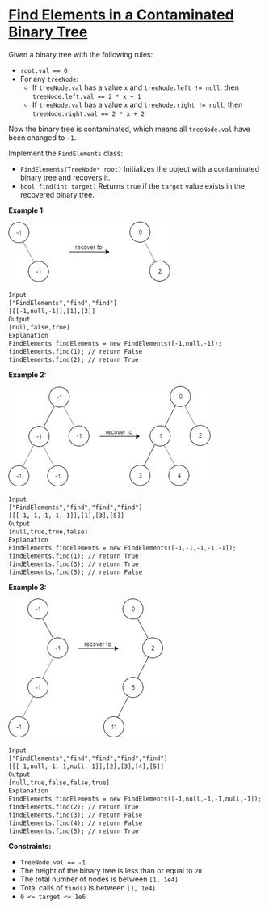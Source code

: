 [Find Elements in a Contaminated Binary Tree](https://leetcode.com/problems/find-elements-in-a-contaminated-binary-tree)
===
Given a binary tree with the following rules:

* `root.val == 0`
* For any `treeNode`:
    * If `treeNode.val` has a value `x` and `treeNode.left != null`, then `treeNode.left.val == 2 * x + 1`
    * If `treeNode.val` has a value `x` and `treeNode.right != null`, then `treeNode.right.val == 2 * x + 2`

Now the binary tree is contaminated, which means all `treeNode.val` have been changed to `-1`.

Implement the `FindElements` class:

* `FindElements(TreeNode* root)` Initializes the object with a contaminated binary tree and recovers it.
* `bool find(int target)` Returns `true` if the `target` value exists in the recovered binary tree.

**Example 1:**

![img.png](../bin/find_elements_in_a_contaminated_binary_tree/img.png)

```text
Input
["FindElements","find","find"]
[[[-1,null,-1]],[1],[2]]
Output
[null,false,true]
Explanation
FindElements findElements = new FindElements([-1,null,-1]);
findElements.find(1); // return False
findElements.find(2); // return True
```

**Example 2:**

![img_1.png](../bin/find_elements_in_a_contaminated_binary_tree/img_1.png)

```text
Input
["FindElements","find","find","find"]
[[[-1,-1,-1,-1,-1]],[1],[3],[5]]
Output
[null,true,true,false]
Explanation
FindElements findElements = new FindElements([-1,-1,-1,-1,-1]);
findElements.find(1); // return True
findElements.find(3); // return True
findElements.find(5); // return False
```

**Example 3:**

![img_2.png](../bin/find_elements_in_a_contaminated_binary_tree/img_2.png)

```text
Input
["FindElements","find","find","find","find"]
[[[-1,null,-1,-1,null,-1]],[2],[3],[4],[5]]
Output
[null,true,false,false,true]
Explanation
FindElements findElements = new FindElements([-1,null,-1,-1,null,-1]);
findElements.find(2); // return True
findElements.find(3); // return False
findElements.find(4); // return False
findElements.find(5); // return True
```

**Constraints:**

* `TreeNode.val == -1`
* The height of the binary tree is less than or equal to `20`
* The total number of nodes is between `[1, 1e4]`
* Total calls of `find()` is between `[1, 1e4]`
* `0 <= target <= 1e6`

